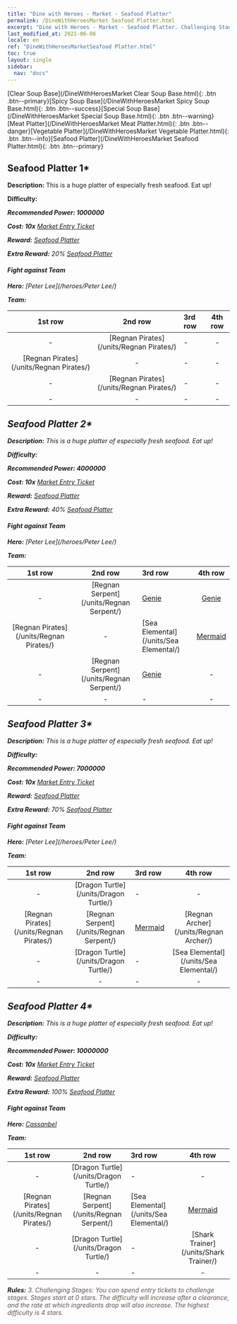 ```yaml
---
title: "Dine with Heroes - Market - Seafood Platter"
permalink: /DineWithHeroesMarket Seafood Platter.html
excerpt: "Dine with Heroes - Market - Seafood Platter. Challenging Stages: You can spend entry tickets to challenge stages. Stages start at 0 stars. The difficulty will increase after a clearance, and the rate at which ingredients drop will also increase."
last_modified_at: 2021-06-08
locale: en
ref: "DineWithHeroesMarketSeafood Platter.html"
toc: true
layout: single
sidebar:
  nav: "docs"
---
```


[Clear Soup Base](/DineWithHeroesMarket Clear Soup Base.html){: .btn .btn--primary}[Spicy Soup Base](/DineWithHeroesMarket Spicy Soup Base.html){: .btn .btn--success}[Special Soup Base](/DineWithHeroesMarket Special Soup Base.html){: .btn .btn--warning}[Meat Platter](/DineWithHeroesMarket Meat Platter.html){: .btn .btn--danger}[Vegetable Platter](/DineWithHeroesMarket Vegetable Platter.html){: .btn .btn--info}[Seafood Platter](/DineWithHeroesMarket Seafood Platter.html){: .btn .btn--primary}

## Seafood Platter 1*
 **Description:** This is a huge platter of especially fresh seafood. Eat up!

 **Difficulty:** <i class="fas fa-star"/>

 **Recommended Power: 1000000**

 **Cost: 10x** [Market Entry Ticket](/Items/con_1157/)

 **Reward:** [Seafood Platter](/Items/con_1163/)

 **Extra Reward:** 20% [Seafood Platter](/Items/con_1163/)

#### Fight against Team
 **Hero:** [Peter Lee](/heroes/Peter Lee/)

 **Team:**



  | 1st row | 2nd row | 3rd row | 4th row |
  |:----:|:----:|:----|:----:|
  | - | [Regnan Pirates](/units/Regnan Pirates/) | - | - |
  | [Regnan Pirates](/units/Regnan Pirates/) | - | - | - |
  | - | [Regnan Pirates](/units/Regnan Pirates/) | - | - |
  | - | - | - | - |


## Seafood Platter 2*
 **Description:** This is a huge platter of especially fresh seafood. Eat up!

 **Difficulty:** <i class="fas fa-star"/><i class="fas fa-star"/>

 **Recommended Power: 4000000**

 **Cost: 10x** [Market Entry Ticket](/Items/con_1157/)

 **Reward:** [Seafood Platter](/Items/con_1163/)

 **Extra Reward:** 40% [Seafood Platter](/Items/con_1163/)

#### Fight against Team
 **Hero:** [Peter Lee](/heroes/Peter Lee/)

 **Team:**



  | 1st row | 2nd row | 3rd row | 4th row |
  |:----:|:----:|:----|:----:|
  | - | [Regnan Serpent](/units/Regnan Serpent/) | [Genie](/units/Genie/) | [Genie](/units/Genie/) |
  | [Regnan Pirates](/units/Regnan Pirates/) | - | [Sea Elemental](/units/Sea Elemental/) | [Mermaid](/units/Mermaid/) |
  | - | [Regnan Serpent](/units/Regnan Serpent/) | [Genie](/units/Genie/) | - |
  | - | - | - | - |


## Seafood Platter 3*
 **Description:** This is a huge platter of especially fresh seafood. Eat up!

 **Difficulty:** <i class="fas fa-star"/><i class="fas fa-star"/><i class="fas fa-star"/>

 **Recommended Power: 7000000**

 **Cost: 10x** [Market Entry Ticket](/Items/con_1157/)

 **Reward:** [Seafood Platter](/Items/con_1163/)

 **Extra Reward:** 70% [Seafood Platter](/Items/con_1163/)

#### Fight against Team
 **Hero:** [Peter Lee](/heroes/Peter Lee/)

 **Team:**



  | 1st row | 2nd row | 3rd row | 4th row |
  |:----:|:----:|:----|:----:|
  | - | [Dragon Turtle](/units/Dragon Turtle/) | - | - |
  | [Regnan Pirates](/units/Regnan Pirates/) | [Regnan Serpent](/units/Regnan Serpent/) | [Mermaid](/units/Mermaid/) | [Regnan Archer](/units/Regnan Archer/) |
  | - | [Dragon Turtle](/units/Dragon Turtle/) | - | [Sea Elemental](/units/Sea Elemental/) |
  | - | - | - | - |


## Seafood Platter 4*
 **Description:** This is a huge platter of especially fresh seafood. Eat up!

 **Difficulty:** <i class="fas fa-star"/><i class="fas fa-star"/><i class="fas fa-star"/><i class="fas fa-star"/>

 **Recommended Power: 10000000**

 **Cost: 10x** [Market Entry Ticket](/Items/con_1157/)

 **Reward:** [Seafood Platter](/Items/con_1163/)

 **Extra Reward:** 100% [Seafood Platter](/Items/con_1163/)

#### Fight against Team
 **Hero:** [Cassanbel](/heroes/Cassanbel/)

 **Team:**



  | 1st row | 2nd row | 3rd row | 4th row |
  |:----:|:----:|:----|:----:|
  | - | [Dragon Turtle](/units/Dragon Turtle/) | - | - |
  | [Regnan Pirates](/units/Regnan Pirates/) | [Regnan Serpent](/units/Regnan Serpent/) | [Sea Elemental](/units/Sea Elemental/) | [Mermaid](/units/Mermaid/) |
  | - | [Dragon Turtle](/units/Dragon Turtle/) | - | [Shark Trainer](/units/Shark Trainer/) |
  | - | - | - | - |




 **Rules:** <span style="color: #645252">3. Challenging Stages: You can spend entry tickets to challenge stages. Stages start at 0 stars. The difficulty will increase after a clearance, and the rate at which ingredients drop will also increase. The highest difficulty is 4 stars.</span><br/><span style="color: #ffffff;font-size:6px">　</span><br/>

